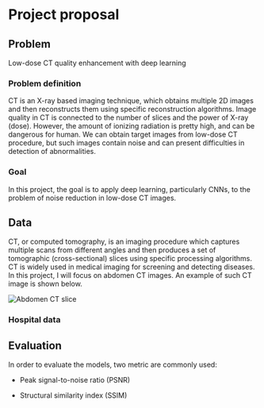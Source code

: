 # Project proposal

## Problem

Low-dose CT quality enhancement with deep learning

### Problem definition

CT is an X-ray based imaging technique, which obtains multiple 2D images and then reconstructs them using specific reconstruction algorithms.
Image quality in CT is connected to the number of slices and the power of X-ray (dose). However, the amount of ionizing radiation is pretty high,
and can be dangerous for human. We can obtain target images from low-dose CT procedure, but such images contain noise and can present difficulties in detection of abnormalities.

### Goal

In this project, the goal is to apply deep learning, particularly CNNs,
to the problem of noise reduction in low-dose CT images.

## Data

CT, or computed tomography, is an imaging procedure which captures multiple scans from different angles and then produces a set of tomographic (cross-sectional) slices using specific processing algorithms. CT is widely used in medical imaging for screening and detecting diseases. In this project, I will focus on abdomen CT images. An example of such CT image is shown below.

![Abdomen CT slice](https://www.radiologyinfo.org/gallery-items/images/abdo-ct-norm.jpg)



### Hospital data

## Evaluation

In order to evaluate the models, two metric are commonly used:

- Peak signal-to-noise ratio (PSNR)
  
- Structural similarity index (SSIM)